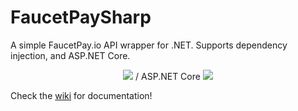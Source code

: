 # FaucetPaySharp
A simple FaucetPay.io API wrapper for .NET. Supports dependency injection, and ASP.NET Core.
<p align="center">
  <a href="https://www.nuget.org/packages/FaucetPaySharp/"><img src="https://img.shields.io/nuget/v/FaucetPaySharp"></a>
  / ASP.NET Core <a href="https://www.nuget.org/packages/FaucetPaySharp.AspNetCore/"><img src="https://img.shields.io/nuget/v/FaucetPaySharp.AspNetCore"></a>
</p>

Check the [wiki](https://github.com/jeuxjeux20/FaucetPaySharp/wiki) for documentation!
